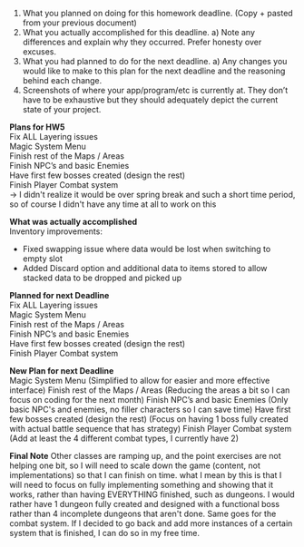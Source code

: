1) What you planned on doing for this homework deadline. (Copy + pasted
from your previous document)
2) What you actually accomplished for this deadline.
a) Note any differences and explain why they occurred. Prefer
honesty over excuses.
3) What you had planned to do for the next deadline.
a) Any changes you would like to make to this plan for the next
deadline and the reasoning behind each change.
4) Screenshots of where your app/program/etc is currently at. They don’t
have to be exhaustive but they should adequately depict the current state
of your project.

**Plans for HW5**  
Fix ALL Layering issues  
Magic System Menu  
Finish rest of the Maps / Areas  
Finish NPC’s and basic Enemies  
Have first few bosses created (design the rest)  
Finish Player Combat system  
-> I didn't realize it would be over spring break and such a short time period, so of course I didn't have any time at all to work on this
  
**What was actually accomplished**  
Inventory improvements: 
- Fixed swapping issue where data would be lost when switching to empty slot 
- Added Discard option and additional data to items stored to allow stacked data to be dropped and picked up

**Planned for next Deadline**  
Fix ALL Layering issues  
Magic System Menu  
Finish rest of the Maps / Areas  
Finish NPC’s and basic Enemies  
Have first few bosses created (design the rest)  
Finish Player Combat system  

**New Plan for next Deadline**   
Magic System Menu (Simplified to allow for easier and more effective interface)
Finish rest of the Maps / Areas (Reducing the areas a bit so I can focus on coding for the next month) 
Finish NPC’s and basic Enemies (Only basic NPC's and enemies, no filler characters so I can save time)
Have first few bosses created (design the rest)  (Focus on having 1 boss fully created with actual battle sequence that has strategy)
Finish Player Combat system  (Add at least the 4 different combat types, I currently have 2)


**Final Note**
Other classes are ramping up, and the point exercises are not helping one bit, so I will need to scale down the game (content, not implementations) so that I can finish on time. what I mean by this is that I will need to focus on fully implementing something and showing that it works, rather than having EVERYTHING finished, such as dungeons.  I would rather have 1 dungeon fully created and designed with a functional boss rather than 4 incomplete dungeons that aren't done.  Same goes for the combat system.  If I decided to go back and add more instances of a certain system that is finished, I can do so in my free time.
